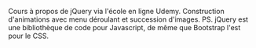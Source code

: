 Cours à propos de jQuery via l'école en ligne Udemy.
Construction d'animations avec menu déroulant et succession d'images.
PS. jQuery est une bibliothèque de code pour Javascript, de même que Bootstrap l'est pour le CSS.

